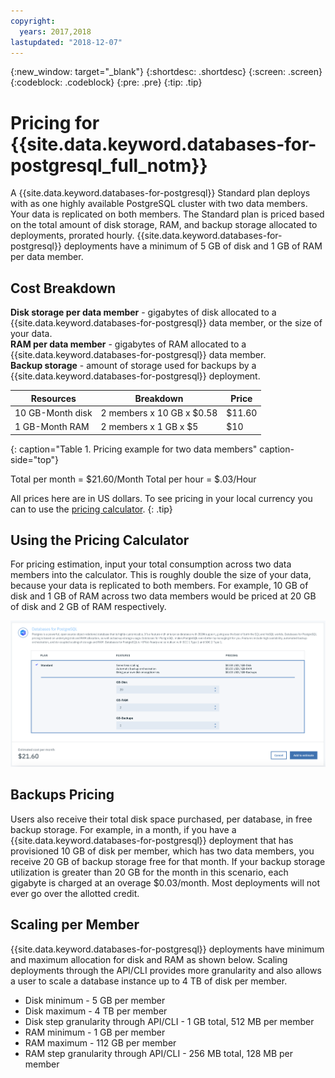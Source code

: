 ```yaml
---
copyright:
  years: 2017,2018
lastupdated: "2018-12-07"
---
```


{:new_window: target="_blank"}
{:shortdesc: .shortdesc}
{:screen: .screen}
{:codeblock: .codeblock}
{:pre: .pre}
{:tip: .tip}



# Pricing for {{site.data.keyword.databases-for-postgresql_full_notm}} 

A {{site.data.keyword.databases-for-postgresql}} Standard plan deploys with as one highly available PostgreSQL cluster with two data members. Your data is replicated on both members. The Standard plan is priced based on the total amount of disk storage, RAM, and backup storage allocated to deployments, prorated hourly. {{site.data.keyword.databases-for-postgresql}} deployments have a minimum of 5 GB of disk and 1 GB of RAM per data member.

## Cost Breakdown

**Disk storage per data member** - gigabytes of disk allocated to a {{site.data.keyword.databases-for-postgresql}} data member, or the size of your data.  
**RAM per data member** - gigabytes of RAM allocated to a {{site.data.keyword.databases-for-postgresql}} data member.  
**Backup storage** - amount of storage used for backups by a {{site.data.keyword.databases-for-postgresql}} deployment. 

Resources | Breakdown | Price
-------|-------|-------
10 GB-Month disk | 2 members x 10 GB x $0.58 | $11.60
1 GB-Month RAM | 2 members x 1 GB  x $5 | $10
{: caption="Table 1. Pricing example for two data members" caption-side="top"}

Total per month = $21.60/Month
Total per hour = $.03/Hour

All prices here are in US dollars. To see pricing in your local currency you can to use the [pricing calculator](https://{DomainName}/pricing/configure/service/databases-for-postgresql).
{: .tip}


## Using the Pricing Calculator

For pricing estimation, input your total consumption across two data members into the calculator. This is roughly double the size of your data, because your data is replicated to both members. For example, 10 GB of disk and 1 GB of RAM across two data members would be priced at 20 GB of disk and 2 GB of RAM respectively. 

![Pricing calculator estimation with 10GB of disk and 1GB of RAM, per member](images/pricing-calc.png)

## Backups Pricing

Users also receive their total disk space purchased, per database, in free backup storage. For example, in a month, if you have a {{site.data.keyword.databases-for-postgresql}} deployment that has provisioned 10 GB of disk per member, which has two data members, you receive 20 GB of backup storage free for that month. If your backup storage utilization is greater than 20 GB for the month in this scenario, each gigabyte is charged at an overage $0.03/month. Most deployments will not ever go over the allotted credit.

## Scaling per Member

{{site.data.keyword.databases-for-postgresql}} deployments have minimum and maximum allocation for disk and RAM as shown below. Scaling deployments through the API/CLI provides more granularity and also allows a user to scale a database instance up to 4 TB of disk per member.
- Disk minimum - 5 GB per member
- Disk maximum - 4 TB per member
- Disk step granularity through API/CLI - 1 GB total, 512 MB per member
- RAM minimum - 1 GB per member
- RAM maximum - 112 GB per member
- RAM step granularity through API/CLI - 256 MB total, 128 MB per member